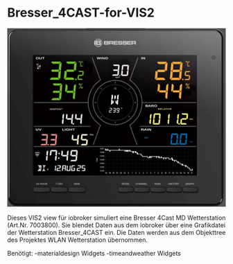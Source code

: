 # Bresser_4CAST-for-VIS2

![Station](Bresser_readme1.png)

Dieses VIS2 view für iobroker simuliert eine Bresser 4Cast MD Wetterstation (Art.Nr. 7003800).
Sie blendet Daten aus dem iobroker über eine Grafikdatei der Wetterstation Bresser_4CAST ein.
Die Daten werden aus dem Objekttree des Projektes WLAN Wetterstation übernommen.

Benötigt:
-materialdesign Widgets
-timeandweather Widgets
